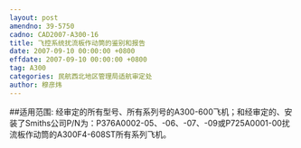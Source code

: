 ```yaml
---
layout: post
amendno: 39-5750
cadno: CAD2007-A300-16
title: 飞控系统扰流板作动筒的鉴别和报告
date: 2007-09-10 00:00:00 +0800
effdate: 2007-09-10 00:00:00 +0800
tag: A300
categories: 民航西北地区管理局适航审定处
author: 穆彦炜
---
```


##适用范围:
经审定的所有型号、所有系列号的A300-600飞机；和经审定的、安装了Smiths公司P/N为：P376A0002-05、-06、-07、-09或P725A0001-00扰流板作动筒的A300F4-608ST所有系列飞机。

